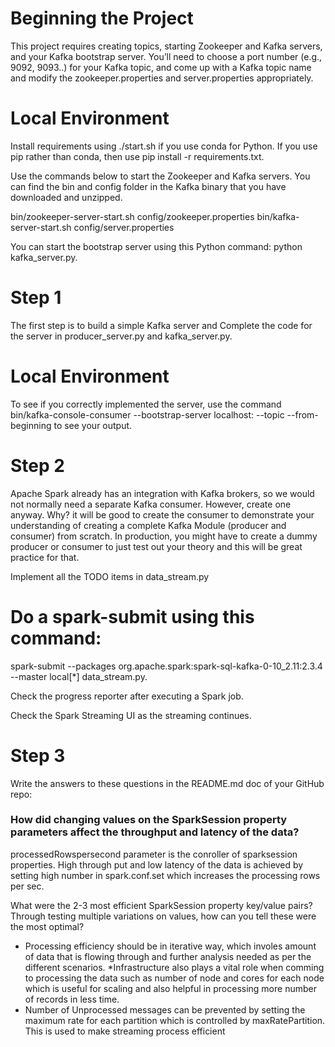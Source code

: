 
# Beginning the Project
 This project requires creating topics, starting Zookeeper and Kafka servers, and your Kafka bootstrap server. You’ll need to choose a port number (e.g., 9092, 9093..) for your   Kafka topic, and come up with a Kafka topic name and modify the zookeeper.properties and server.properties appropriately.

# Local Environment
 Install requirements using ./start.sh if you use conda for Python. If you use pip rather than conda, then use pip install -r requirements.txt.

 Use the commands below to start the Zookeeper and Kafka servers. You can find the bin and config folder in the Kafka binary that you have downloaded and unzipped.

   bin/zookeeper-server-start.sh config/zookeeper.properties
   bin/kafka-server-start.sh config/server.properties
 
   You can start the bootstrap server using this Python command: python kafka_server.py.

# Step 1
 The first step is to build a simple Kafka server and Complete the code for the server in producer_server.py and kafka_server.py.
 
# Local Environment
 To see if you correctly implemented the server, use the command bin/kafka-console-consumer --bootstrap-server localhost:<your-port-number> --topic <your-topic-name> --from-       beginning to see your output.
  
# Step 2
Apache Spark already has an integration with Kafka brokers, so we would not normally need a separate Kafka consumer. However, create one anyway. Why? it will be good to create the consumer to demonstrate your understanding of creating a complete Kafka Module (producer and consumer) from scratch. In production, you might have to create a dummy producer or consumer to just test out your theory and this will be great practice for that.

 Implement all the TODO items in data_stream.py

# Do a spark-submit using this command: 

spark-submit --packages org.apache.spark:spark-sql-kafka-0-10_2.11:2.3.4 --master local[*] data_stream.py.
  
  Check the progress reporter after executing a Spark job.
  
  Check the Spark Streaming UI as the streaming continues.
  
# Step 3

Write the answers to these questions in the README.md doc of your GitHub repo:

### How did changing values on the SparkSession property parameters affect the throughput and latency of the data?
    
processedRowspersecond parameter is the conroller of sparksession properties. High through put and low latency of the data is achieved by setting high number in spark.conf.set which increases the processing rows per sec. 

What were the 2-3 most efficient SparkSession property key/value pairs? Through testing multiple variations on values, how can you tell these were the most optimal?
    
* Processing efficiency should be in iterative way, which involes amount of data that is flowing through and further analysis needed as per the different scenarios.
*Infrastructure also plays a vital role when comming to processing the data such as number of node and cores for each node which is useful for scaling and also helpful in processing more number of records in less time.
* Number of Unprocessed messages can be prevented by setting the maximum rate for each partition which is controlled by maxRatePartition. This is used to make streaming process efficient

